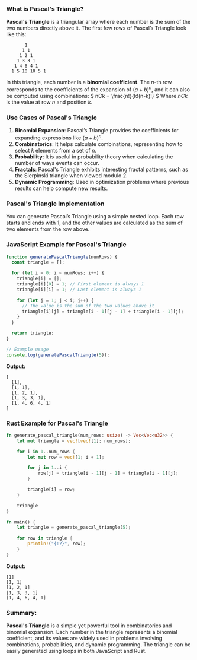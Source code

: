 ### What is Pascal's Triangle?

**Pascal's Triangle** is a triangular array where each number is the sum of the two numbers directly above it. The first few rows of Pascal’s Triangle look like this:

```
       1
      1 1
     1 2 1
    1 3 3 1
   1 4 6 4 1
  1 5 10 10 5 1
```

In this triangle, each number is a **binomial coefficient**. The $n$-th row corresponds to the coefficients of the expansion of $(a + b)^n$, and it can also be computed using combinations:
$
nCk = \frac{n!}{k!(n-k)!}
$
Where $nCk$ is the value at row $n$ and position $k$.

### Use Cases of Pascal's Triangle

1. **Binomial Expansion**: Pascal’s Triangle provides the coefficients for expanding expressions like $(a + b)^n$.
2. **Combinatorics**: It helps calculate combinations, representing how to select $k$ elements from a set of $n$.
3. **Probability**: It is useful in probability theory when calculating the number of ways events can occur.
4. **Fractals**: Pascal's Triangle exhibits interesting fractal patterns, such as the Sierpinski triangle when viewed modulo 2.
5. **Dynamic Programming**: Used in optimization problems where previous results can help compute new results.

### Pascal's Triangle Implementation

You can generate Pascal’s Triangle using a simple nested loop. Each row starts and ends with 1, and the other values are calculated as the sum of two elements from the row above.

### JavaScript Example for Pascal's Triangle

```javascript
function generatePascalTriangle(numRows) {
  const triangle = [];

  for (let i = 0; i < numRows; i++) {
    triangle[i] = [];
    triangle[i][0] = 1; // First element is always 1
    triangle[i][i] = 1; // Last element is always 1

    for (let j = 1; j < i; j++) {
      // The value is the sum of the two values above it
      triangle[i][j] = triangle[i - 1][j - 1] + triangle[i - 1][j];
    }
  }

  return triangle;
}

// Example usage
console.log(generatePascalTriangle(5));
```

**Output:**

```
[
  [1],
  [1, 1],
  [1, 2, 1],
  [1, 3, 3, 1],
  [1, 4, 6, 4, 1]
]
```

### Rust Example for Pascal's Triangle

```rust
fn generate_pascal_triangle(num_rows: usize) -> Vec<Vec<u32>> {
    let mut triangle = vec![vec![1]; num_rows];

    for i in 1..num_rows {
        let mut row = vec![1; i + 1];

        for j in 1..i {
            row[j] = triangle[i - 1][j - 1] + triangle[i - 1][j];
        }

        triangle[i] = row;
    }

    triangle
}

fn main() {
    let triangle = generate_pascal_triangle(5);

    for row in triangle {
        println!("{:?}", row);
    }
}
```

**Output:**

```
[1]
[1, 1]
[1, 2, 1]
[1, 3, 3, 1]
[1, 4, 6, 4, 1]
```

### Summary:

**Pascal's Triangle** is a simple yet powerful tool in combinatorics and binomial expansion. Each number in the triangle represents a binomial coefficient, and its values are widely used in problems involving combinations, probabilities, and dynamic programming. The triangle can be easily generated using loops in both JavaScript and Rust.
